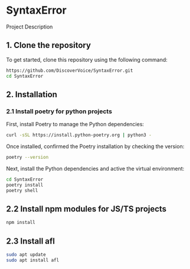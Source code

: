 # SyntaxError

Project Description

## 1. Clone the repository

To get started, clone this repository using the following command:

```bash
https://github.com/DiscoverVoice/SyntaxError.git
cd SyntaxError
```

## 2. Installation

### 2.1 Install poetry for python projects

First, install Poetry to manage the Python dependencies:

```bash
curl -sSL https://install.python-poetry.org | python3 -
```

Once installed, confirmed the Poetry installation by checking the version:

```bash
poetry --version
```

Next, install the Python dependencies and active the virtual environment:

```bash
cd SyntaxError
poetry install
poetry shell
```

## 2.2 Install npm modules for JS/TS projects

```bash
npm install
```

## 2.3 Install afl

```bash
sudo apt update
sudo apt install afl
```
